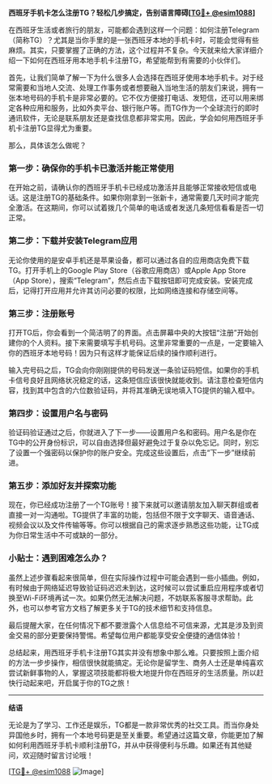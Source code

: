 **西班牙手机卡怎么注册TG？轻松几步搞定，告别语言障碍[[TG💪+ @esim1088](https://t.me/s/esim1088)]**

在西班牙生活或者旅行的朋友，可能都会遇到这样一个问题：如何注册Telegram（简称TG）？尤其是当你手里的是一张西班牙本地的手机卡时，可能会觉得有些麻烦。其实，只要掌握了正确的方法，这个过程并不复杂。今天就来给大家详细介绍一下如何在西班牙用本地手机卡注册TG，希望能帮到有需要的小伙伴们。

首先，让我们简单了解一下为什么很多人会选择在西班牙使用本地手机卡。对于经常需要和当地人交流、处理工作事务或者想要融入当地生活的朋友们来说，拥有一张本地号码的手机卡是非常必要的。它不仅方便接打电话、发短信，还可以用来绑定各种应用和服务，比如外卖平台、银行账户等。而TG作为一个全球流行的即时通讯软件，无论是联系朋友还是查找信息都非常实用。因此，学会如何用西班牙手机卡注册TG显得尤为重要。

那么，具体该怎么做呢？

### 第一步：确保你的手机卡已激活并能正常使用

在开始之前，请确认你的西班牙手机卡已经成功激活并且能够正常接收短信或电话。这是注册TG的基础条件。如果你刚拿到一张新卡，通常需要几天时间才能完全激活。在这期间，你可以试着拨几个简单的电话或者发送几条短信看看是否一切正常。

### 第二步：下载并安装Telegram应用

无论你使用的是安卓手机还是苹果设备，都可以通过各自的应用商店免费下载TG。打开手机上的Google Play Store（谷歌应用商店）或Apple App Store（App Store），搜索“Telegram”，然后点击下载按钮即可完成安装。安装完成后，记得打开应用并允许其访问必要的权限，比如网络连接和存储空间等。

### 第三步：注册账号

打开TG后，你会看到一个简洁明了的界面。点击屏幕中央的大按钮“注册”开始创建你的个人资料。接下来需要填写手机号码。这里非常重要的一点是，一定要输入你的西班牙本地号码！因为只有这样才能保证后续的操作顺利进行。

输入完号码之后，TG会向你刚刚提供的号码发送一条验证码短信。如果你的手机卡信号良好且网络状况稳定的话，这条短信应该很快就能收到。请注意检查短信内容，找到其中包含的六位数验证码，并将其准确无误地填入TG提供的输入框中。

### 第四步：设置用户名与密码

验证码验证通过之后，你就进入了下一步——设置用户名和密码。用户名是你在TG中的公开身份标识，可以自由选择但最好避免过于复杂以免忘记。同时，别忘了设置一个强密码以保护你的账户安全。完成这些设置后，点击“下一步”继续前进。

### 第五步：添加好友并探索功能

现在，你已经成功注册了一个TG账号！接下来就可以邀请朋友加入聊天群组或者直接一对一沟通啦。TG提供了丰富的功能，包括但不限于文字聊天、语音通话、视频会议以及文件传输等等。你可以根据自己的需求逐步熟悉这些功能，让TG成为你日常生活中不可或缺的一部分。

### 小贴士：遇到困难怎么办？

虽然上述步骤看起来很简单，但在实际操作过程中可能会遇到一些小插曲。例如，有时候由于网络延迟导致验证码迟迟未到达，这时候可以尝试重启应用程序或者切换至Wi-Fi环境再试一次。如果仍然无法解决问题，不妨联系客服寻求帮助。此外，也可以参考官方文档了解更多关于TG的技术细节和支持信息。

最后提醒大家，在任何情况下都不要泄露个人信息给不可信来源，尤其是涉及到资金交易的部分更要保持警惕。希望每位用户都能享受安全便捷的通信体验！

总结起来，用西班牙手机卡注册TG其实并没有想象中那么难。只要按照上面介绍的方法一步步操作，相信很快就能搞定。无论你是留学生、商务人士还是单纯喜欢尝试新鲜事物的人，掌握这项技能都将极大地提升你在西班牙的生活质量。所以赶快行动起来吧，开启属于你的TG之旅！

---

**结语**

无论是为了学习、工作还是娱乐，TG都是一款非常优秀的社交工具。而当你身处异国他乡时，拥有一个本地号码更是至关重要。希望通过这篇文章，你能更加了解如何利用西班牙手机卡顺利注册TG，并从中获得便利与乐趣。如果还有其他疑问，欢迎随时留言讨论哦！

[[TG💪+ @esim1088](https://t.me/s/esim1088) ![Image](https://i.postimg.cc/4NQfJmqS/Snipaste-2025-05-13-00-14-12.png)]